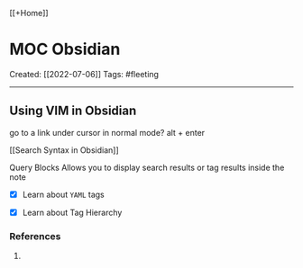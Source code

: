 [[+Home]]

# MOC Obsidian
Created:  [[2022-07-06]]
Tags: #fleeting 

---
## Using VIM in Obsidian
go to a link under cursor in normal mode?
alt + enter

[[Search Syntax in Obsidian]]

Query Blocks
Allows you to display search results or tag results inside the note

- [x] Learn about `YAML` tags
- [x] Learn about Tag Hierarchy




### References
1. 